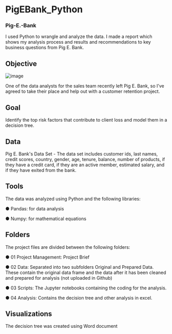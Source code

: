 # PigEBank_Python
### Pig-E.-Bank
I used Python to wrangle and analyze the data. I made a report which shows my analysis process and results and recommendations to key business questions from Pig E. Bank.

## Objective
![image](https://github.com/nanusunita/PigEBank_Python/assets/160656980/ad15ec31-bfdf-4237-8615-2da8f06beaa6)


One of the data analysts for the sales team recently left Pig E. Bank, so I’ve agreed to take their place and help out with a customer retention project.

## Goal
Identify the top risk factors that contribute to client loss and model them in a decision tree.

## Data
Pig E. Bank's Data Set -  The data set includes customer ids, last names, credit scores, country, gender, age, tenure, balance, number of products, if they have a credit card, if they are an active member, estimated salary, and if they have exited from the bank.

## Tools
The data was analyzed using Python and the following libraries:

● Pandas: for data analysis

● Numpy: for mathematical equations

## Folders
The project files are divided between the following folders:

● 01 Project Management: Project Brief

● 02 Data: Separated into two subfolders Original and Prepared Data. These contain the original data frame and the data after it has been cleaned and prepared for analysis (not uploaded in Github)

● 03 Scripts: The Jupyter notebooks containing the coding for the analysis.

● 04 Analysis: Contains the decision tree and other analysis in excel.


## Visualizations
The decision tree was created using Word document

